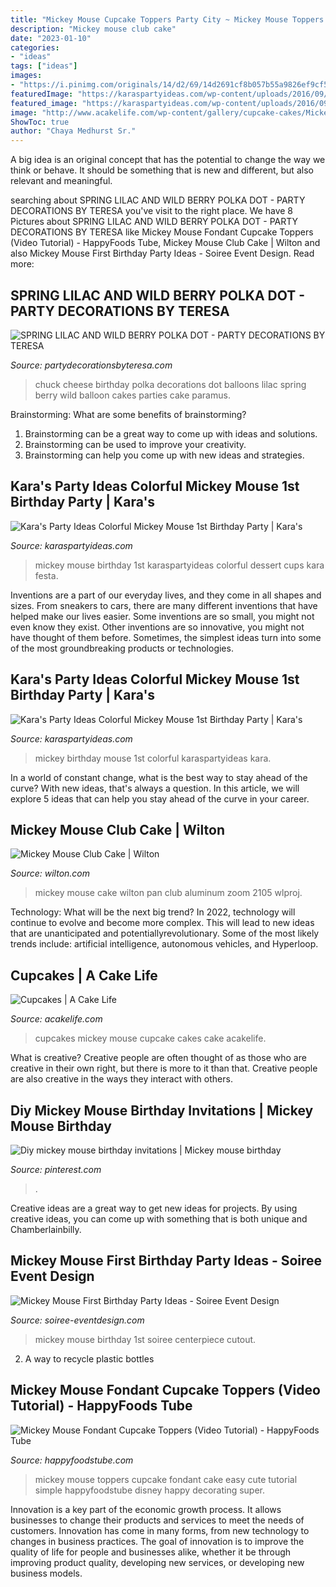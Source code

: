 ```yaml
---
title: "Mickey Mouse Cupcake Toppers Party City ~ Mickey Mouse Toppers Cupcake Fondant Cake Easy Cute Tutorial Simple Happyfoodstube Disney Happy Decorating Super"
description: "Mickey mouse club cake"
date: "2023-01-10"
categories:
- "ideas"
tags: ["ideas"]
images:
- "https://i.pinimg.com/originals/14/d2/69/14d2691cf8b057b55a9826ef9cf5c7d1.jpg"
featuredImage: "https://karaspartyideas.com/wp-content/uploads/2016/09/Mickey-Mouse-1st-Birthday-Party-via-Karas-Party-Ideas-KarasPartyIdeas.com12.jpg"
featured_image: "https://karaspartyideas.com/wp-content/uploads/2016/09/Mickey-Mouse-1st-Birthday-Party-via-Karas-Party-Ideas-KarasPartyIdeas.com12.jpg"
image: "http://www.acakelife.com/wp-content/gallery/cupcake-cakes/Mickey-Mouse-Cupcakes.jpg"
ShowToc: true
author: "Chaya Medhurst Sr."
---
```



A big idea is an original concept that has the potential to change the way we think or behave. It should be something that is new and different, but also relevant and meaningful.

	

		
searching about SPRING LILAC AND WILD BERRY POLKA DOT - PARTY DECORATIONS BY TERESA you've visit to the right place. We have 8 Pictures about SPRING LILAC AND WILD BERRY POLKA DOT - PARTY DECORATIONS BY TERESA like Mickey Mouse Fondant Cupcake Toppers (Video Tutorial) - HappyFoods Tube, Mickey Mouse Club Cake | Wilton and also Mickey Mouse First Birthday Party Ideas - Soiree Event Design. Read more:
		
    
## SPRING LILAC AND WILD BERRY POLKA DOT - PARTY DECORATIONS BY TERESA

<img loading=lazy src="https://www.partydecorationsbyteresa.com/uploads/8/5/6/7/8567309/4931819_orig.jpg?0" onerror="this.onerror=null;this.src='https://tse1.mm.bing.net/th?id=OIP.tEBfIEKAl0tdULvwXloW8gHaJ4&amp;pid=15.1';" alt="SPRING LILAC AND WILD BERRY POLKA DOT - PARTY DECORATIONS BY TERESA">

_Source: partydecorationsbyteresa.com_

>chuck cheese birthday polka decorations dot balloons lilac spring berry wild balloon cakes parties cake paramus. 

	

Brainstorming: What are some benefits of brainstorming?
1. Brainstorming can be a great way to come up with ideas and solutions.
2. Brainstorming can be used to improve your creativity.
3. Brainstorming can help you come up with new ideas and strategies.

    
## Kara&#039;s Party Ideas Colorful Mickey Mouse 1st Birthday Party | Kara&#039;s

<img loading=lazy src="https://karaspartyideas.com/wp-content/uploads/2016/09/Mickey-Mouse-1st-Birthday-Party-via-Karas-Party-Ideas-KarasPartyIdeas.com12.jpg" onerror="this.onerror=null;this.src='https://tse3.mm.bing.net/th?id=OIP.GQR-SERj9Xkc02cM4yYdegHaLE&amp;pid=15.1';" alt="Kara&#039;s Party Ideas Colorful Mickey Mouse 1st Birthday Party | Kara&#039;s">

_Source: karaspartyideas.com_

>mickey mouse birthday 1st karaspartyideas colorful dessert cups kara festa. 

	

Inventions are a part of our everyday lives, and they come in all shapes and sizes. From sneakers to cars, there are many different inventions that have helped make our lives easier. Some inventions are so small, you might not even know they exist. Other inventions are so innovative, you might not have thought of them before. Sometimes, the simplest ideas turn into some of the most groundbreaking products or technologies.

    
## Kara&#039;s Party Ideas Colorful Mickey Mouse 1st Birthday Party | Kara&#039;s

<img loading=lazy src="https://karaspartyideas.com/wp-content/uploads/2016/09/Mickey-Mouse-1st-Birthday-Party-via-Karas-Party-Ideas-KarasPartyIdeas.com24.jpg" onerror="this.onerror=null;this.src='https://tse3.mm.bing.net/th?id=OIP.hUyExEpt4Ft2UycApcv3cgHaLE&amp;pid=15.1';" alt="Kara&#039;s Party Ideas Colorful Mickey Mouse 1st Birthday Party | Kara&#039;s">

_Source: karaspartyideas.com_

>mickey birthday mouse 1st colorful karaspartyideas kara. 

	

In a world of constant change, what is the best way to stay ahead of the curve? With new ideas, that's always a question. In this article, we will explore 5 ideas that can help you stay ahead of the curve in your career.

    
## Mickey Mouse Club Cake | Wilton

<img loading=lazy src="http://www.wilton.com/dw/image/v2/AAWA_PRD/on/demandware.static/-/Sites-wilton-project-master/default/dwcdb064a5/images/project/WLPROJ-8661/MiTrTaFe39834.jpg?sw=1000&amp;sh=1000&amp;sm=fit" onerror="this.onerror=null;this.src='https://tse2.mm.bing.net/th?id=OIP.wsrZAfKWBjhoSEziHcKppQHaHa&amp;pid=15.1';" alt="Mickey Mouse Club Cake | Wilton">

_Source: wilton.com_

>mickey mouse cake wilton pan club aluminum zoom 2105 wlproj. 

	

Technology: What will be the next big trend?
In 2022, technology will continue to evolve and become more complex. This will lead to new ideas that are unanticipated and potentiallyrevolutionary. Some of the most likely trends include: artificial intelligence, autonomous vehicles, and Hyperloop.

    
## Cupcakes | A Cake Life

<img loading=lazy src="http://www.acakelife.com/wp-content/gallery/cupcake-cakes/Mickey-Mouse-Cupcakes.jpg" onerror="this.onerror=null;this.src='https://tse1.mm.bing.net/th?id=OIP.U-_s6Y_3d3HAqWNblR2JzgHaJ4&amp;pid=15.1';" alt="Cupcakes | A Cake Life">

_Source: acakelife.com_

>cupcakes mickey mouse cupcake cakes cake acakelife. 

	

What is creative?
Creative people are often thought of as those who are creative in their own right, but there is more to it than that. Creative people are also creative in the ways they interact with others.

    
## Diy Mickey Mouse Birthday Invitations | Mickey Mouse Birthday

<img loading=lazy src="https://i.pinimg.com/originals/14/d2/69/14d2691cf8b057b55a9826ef9cf5c7d1.jpg" onerror="this.onerror=null;this.src='https://tse1.mm.bing.net/th?id=OIP.g-aIpferIFfxtQjscxEgsgHaJ4&amp;pid=15.1';" alt="Diy mickey mouse birthday invitations | Mickey mouse birthday">

_Source: pinterest.com_

>. 

	

Creative ideas are a great way to get new ideas for projects. By using creative ideas, you can come up with something that is both unique and Chamberlainbilly.

    
## Mickey Mouse First Birthday Party Ideas - Soiree Event Design

<img loading=lazy src="https://soiree-eventdesign.com/wp-content/uploads/2017/03/Mickey-Mouse-Party-Centerpiece.jpg" onerror="this.onerror=null;this.src='https://tse1.mm.bing.net/th?id=OIP.hAmvyPGFjf3bSIV3DxgsgAHaKV&amp;pid=15.1';" alt="Mickey Mouse First Birthday Party Ideas - Soiree Event Design">

_Source: soiree-eventdesign.com_

>mickey mouse birthday 1st soiree centerpiece cutout. 

	

2. A way to recycle plastic bottles 

    
## Mickey Mouse Fondant Cupcake Toppers (Video Tutorial) - HappyFoods Tube

<img loading=lazy src="http://www.happyfoodstube.com/wp-content/uploads/2015/09/ccuwvwmpk6m.jpg" onerror="this.onerror=null;this.src='https://tse4.mm.bing.net/th?id=OIP.xgnQNuCXTX-o_x5CEpt7pAHaEK&amp;pid=15.1';" alt="Mickey Mouse Fondant Cupcake Toppers (Video Tutorial) - HappyFoods Tube">

_Source: happyfoodstube.com_

>mickey mouse toppers cupcake fondant cake easy cute tutorial simple happyfoodstube disney happy decorating super. 

	

Innovation is a key part of the economic growth process. It allows businesses to change their products and services to meet the needs of customers. Innovation has come in many forms, from new technology to changes in business practices. The goal of innovation is to improve the quality of life for people and businesses alike, whether it be through improving product quality, developing new services, or developing new business models.

